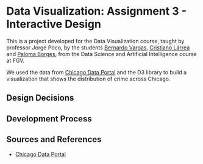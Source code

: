 # Data Visualization: Assignment 3 - Interactive Design

This is a project developed for the Data Visualization course, taught by professor Jorge Poco, by the students [Bernardo Vargas](https://github.com/), [Cristiano Lárrea](https://github.com/cristianolarrea) and [Paloma Borges](https://github.com/palomavb), from the Data Science and Artificial Intelligence course at FGV.

We used the data from [Chicago Data Portal](https://data.cityofchicago.org/Public-Safety/Crimes-2001-to-Present/ijzp-q8t2) and the D3 library to build a visualization that shows the distribution of crime across Chicago.

## Design Decisions

## Development Process

## Sources and References
- [Chicago Data Portal](https://data.cityofchicago.org/Public-Safety/Crimes-2001-to-Present/ijzp-q8t2)